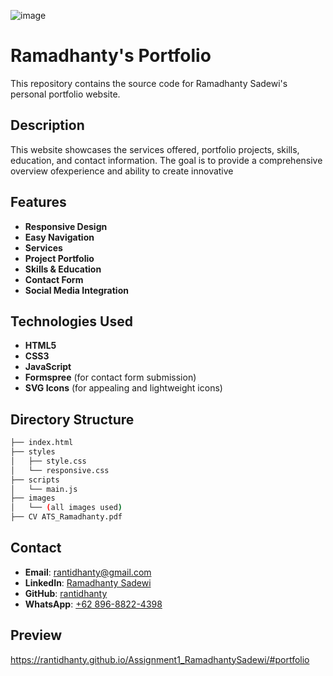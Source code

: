 ![image](https://github.com/user-attachments/assets/c935cc92-535e-45da-b0c1-834088e71f2d)

# Ramadhanty's Portfolio

This repository contains the source code for Ramadhanty Sadewi's personal portfolio website.

## Description

This website showcases the services offered, portfolio projects, skills, education, and contact information. The goal is to provide a comprehensive overview ofexperience and ability to create innovative

## Features

- **Responsive Design**
- **Easy Navigation**
- **Services**
- **Project Portfolio**
- **Skills & Education**
- **Contact Form**
- **Social Media Integration**

## Technologies Used

- **HTML5**
- **CSS3**
- **JavaScript**
- **Formspree** (for contact form submission)
- **SVG Icons** (for appealing and lightweight icons)

## Directory Structure

```bash
├── index.html
├── styles
│   ├── style.css
│   └── responsive.css
├── scripts
│   └── main.js
├── images
│   └── (all images used)
├── CV ATS_Ramadhanty.pdf
```


## Contact

- **Email**: [rantidhanty@gmail.com](mailto:rantidhanty@gmail.com)
- **LinkedIn**: [Ramadhanty Sadewi](https://linkedin.com/in/ramadhanty-sadewi)
- **GitHub**: [rantidhanty](https://github.com/rantidhanty)
- **WhatsApp**: [+62 896-8822-4398](https://wa.me/6289688224398)

## Preview
https://rantidhanty.github.io/Assignment1_RamadhantySadewi/#portfolio
